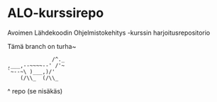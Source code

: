 # ALO-kurssirepo
Avoimen Lähdekoodin Ohjelmistokehitys -kurssin harjoitusrepositorio

Tämä branch on turha~
```
              /^._
,___,--~~~~--' /'~
`~--~\ )___,)/'
    (/\\_  (/\\_
```
^ repo (se nisäkäs)
